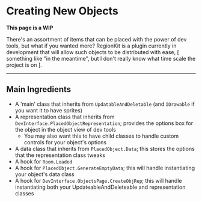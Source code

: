 # Creating New Objects

**This page is a WIP**

There's an assortment of items that can be placed with the power of dev tools, but what if you wanted more? RegionKit is a plugin currently in development that will allow such objects to be distributed with ease, [ something like "in the meantime", but I don't really know what time scale the project is on ]. 

---

## Main Ingredients
- A 'main' class that inherits from `UpdatableAndDeletable` (and `IDrawable` if you want it to have sprites)
- A representation class that inherits from `DevInterface.PlacedObjectRepresentation`; provides the options box for the object in the object view of dev tools
    - You may also want this to have child classes to handle custom controls for your object's options
- A data class that inherits from `PlacedObject.Data`; this stores the options that the representation class tweaks
- A hook for `Room.Loaded`
- A hook for `PlacedObject.GenerateEmptyData`; this will handle instantiating your object's data class
- A hook for `DevInterface.ObjectsPage.CreateObjRep`; this will handle instantiating both your UpdateableAndDeleteable and representation classes

